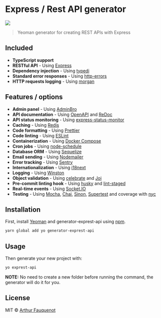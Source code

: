 # Express / Rest API generator

![](https://img.shields.io/badge/license-MIT-blue.svg)

> Yeoman generator for creating REST APIs with Express

## Included

- **TypeScript support**
- **RESTful API** - Using [Express](https://github.com/expressjs/express/)
- **Dependency injection** - Using [typedi](https://github.com/typestack/typedi)
- **Standard error responses** - Using [http-errors](https://www.npmjs.com/package/http-errors)
- **HTTP requests logging** - Using [morgan](https://github.com/expressjs/morgan#readme)

## Features / options

- **Admin panel** - Using [AdminBro](https://adminbro.com/)
- **API documentation** - Using [OpenAPI](https://swagger.io/specification/) and [ReDoc](https://github.com/Redocly/redoc)
- **API status monitoring** - Using [express-status-monitor](https://www.npmjs.com/package/express-status-monitor)
- **Caching** - Using [Redis](https://github.com/NodeRedis/node-redis)
- **Code formatting** - Using [Prettier](https://prettier.io/)
- **Code linting** - Using [ESLint](https://eslint.org/)
- **Containerization** - Using [Docker Compose](https://docs.docker.com/compose/)
- **Cron jobs** - Using [node-schedule](https://github.com/node-schedule/node-schedule)
- **Database ORM** - Using [Sequelize](http://docs.sequelizejs.com/)
- **Email sending** - Using [Nodemailer](https://nodemailer.com/about/)
- **Error tracking** - Using [Sentry](https://docs.sentry.io/platforms/node/)
- **Internationalization** - Using [i18next](https://www.i18next.com/)
- **Logging** - Using [Winston](https://github.com/winstonjs/winston)
- **Object validation** - Using [celebrate](https://www.npmjs.com/package/celebrate) and [Joi](https://github.com/sideway/joi)
- **Pre-commit linting hook** - Using [husky](https://github.com/typicode/husky) and [lint-staged](https://github.com/okonet/lint-staged)
- **Real-time events** - Using [Socket.IO](https://socket.io/)
- **Testing** - Using [Mocha](https://mochajs.org/), [Chai](https://www.chaijs.com/), [Sinon](https://sinonjs.org/), [Supertest](https://github.com/visionmedia/supertest) and coverage with [nyc](https://github.com/istanbuljs/nyc)

## Installation

First, install [Yeoman](http://yeoman.io) and generator-exprest-api using [npm](https://www.npmjs.com/).

```bash
yarn global add yo generator-exprest-api
```

## Usage

Then generate your new project with:

```bash
yo exprest-api
```

**NOTE:** No need to create a new folder before running the command, the generator will do it for you.

## License

MIT © [Arthur Fauquenot](https://github.com/arthurfauq)
